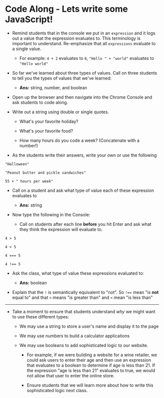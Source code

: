 # Code Along - Lets write some JavaScript!

* Remind students that in the console we put in an `expression` and it logs out a value that the expression evaluates to. This terminology is important to understand. Re-emphasize that all `expressions` evaluate to a single value.

  * For example: `4 + 2` evaluates to `6`, `"Hello " + "world"` evaluates to `"Hello world"`

* So far we've learned about three types of values. Call on three students to tell you the types of values that we've learned:

  * **Ans:** string, number, and boolean

* Open up the browser and then navigate into the Chrome Console and ask students to code along.

* Write out a string using double or single quotes.

    * What's your favorite holiday?

    * What's your favorite food?

    * How many hours do you code a week? (Concatenate with a number!)

* As the students write their answers, write your own or use the following

```
"Halloween"

"Peanut butter and pickle sandwiches"

55 + " hours per week"
```

* Call on a student and ask what type of value each of these expression evaluates to

  * **Ans:** string

* Now type the following in the Console:

  * Call on students after each line **before** you hit Enter and ask what they think the expression will evaluate to.

```
4 > 5

4 < 5

4 === 5

4 !== 5
```

* Ask the class, what type of value these expressions evaluated to:

  * **Ans:** boolean

* Explain that the `!` is semantically equivalent to "not". So `!==` mean "is **not** equal to" and that `>`  means "is greater than" and `<` mean "is less than"

---

* Take a moment to ensure that students understand *why* we might want to use these different types:

  * We may use a string to store a user's name and display it to the page

  * We may use numbers to build a calculator applications

  * We may use booleans to add sophisticated logic to our website.

    * For example, if we were building a website for a wine retailer, we could ask users to enter their age and then use an expression that evaluates to a boolean to determine if age is less than 21. If the expression "age is less than 21" evaluates to true, we would not allow that user to enter the online store.

    * Ensure students that we will learn more about how to write this sophisticated logic next class.
